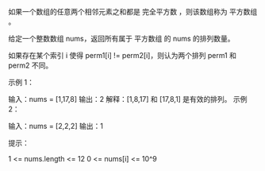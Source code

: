 如果一个数组的任意两个相邻元素之和都是 完全平方数 ，则该数组称为 平方数组 。

给定一个整数数组 nums，返回所有属于 平方数组 的 nums 的排列数量。

如果存在某个索引 i 使得 perm1[i] != perm2[i]，则认为两个排列 perm1 和 perm2 不同。

示例 1：

输入：nums = [1,17,8]
输出：2
解释：[1,8,17] 和 [17,8,1] 是有效的排列。
示例 2：

输入：nums = [2,2,2]
输出：1

提示：

1 <= nums.length <= 12
0 <= nums[i] <= 10^9

